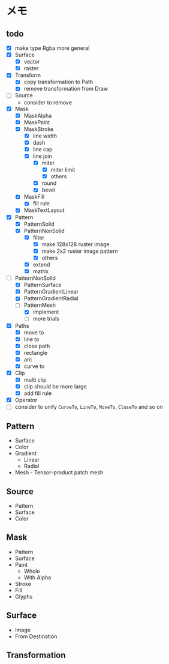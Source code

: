 メモ
====

todo
----

* [x] make type Rgba more general
* [x] Surface
	+ [x] vector
	+ [x] raster
* [x] Transform
	+ [x] copy transformation to Path
	+ [x] remove transformation from Draw
* [ ] Source
	+ consider to remove
* [x] Mask
	+ [x] MaskAlpha
	+ [x] MaskPaint
	+ [x] MaskStroke
		- [x] line width
		- [x] dash
		- [x] line cap
		- [x] line join
			* [x] miter
				+ [x] miter limit
				+ [x] others
			* [x] round
			* [x] bevel
	+ [x] MaskFill
		- [x] fill rule
	+ [x] MaskTextLayout
* [x] Pattern
	+ [x] PatternSolid
	+ [x] PatternNonSolid
		- [x] filter
			* [x] make 128x128 ruster image
			* [x] make 2x2 ruster image pattern
			* [x] others
		- [x] extend
		- [x] matrix
* [ ] PatternNonSolid
	+ [x] PatternSurface
	+ [x] PatternGradientLinear
	+ [x] PatternGradientRadial
	+ [ ] PatternMesh
		- [x] implement
		- [ ] more trials
* [x] Paths
	+ [x] move to
	+ [x] line to
	+ [x] close path
	+ [x] rectangle
	+ [x] arc
	+ [x] curve to
* [x] Clip
	+ [x] multi clip
	+ [x] clip should be more large
	+ [x] add fill rule
* [x] Operator
* [ ] consider to unify `CurveTo`, `LineTo`, `MoveTo`, `CloseTo` and so on

Pattern
------

* Surface
* Color
* Gradient
	+ Linear
	+ Radial
* Mesh - Tensor-product patch mesh

Source
------

* Pattern
* Surface
* Color

Mask
----

* Pattern
* Surface
* Paint
	+ Whole
	+ With Alpha
* Stroke
* Fill
* Glyphs

Surface
-------

* Image
* From Destination

Transformation
--------------
